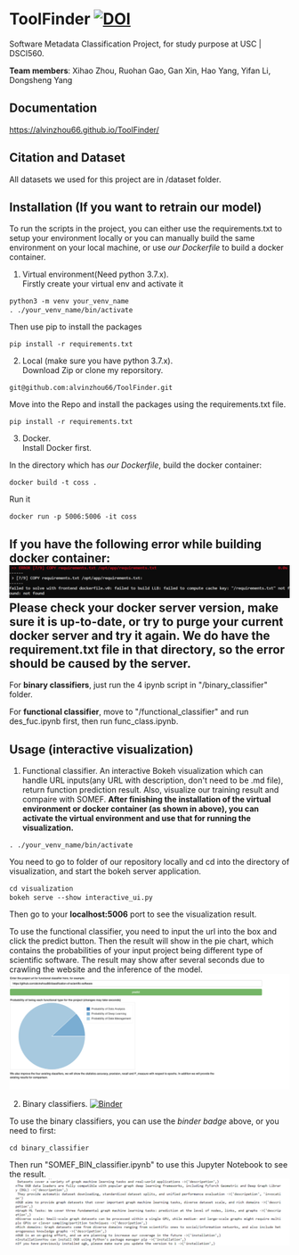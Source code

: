 # ToolFinder [![DOI](https://zenodo.org/badge/309178983.svg)](https://zenodo.org/badge/latestdoi/309178983)
 Software Metadata Classification Project, for study purpose at USC | DSCI560.
 
 <b>Team members</b>: Xihao Zhou, Ruohan Gao, Gan Xin, Hao Yang, Yifan Li, Dongsheng Yang
## Documentation
https://alvinzhou66.github.io/ToolFinder/
## Citation and Dataset
All datasets we used for this project are in /dataset folder.


## Installation (If you want to retrain our model)
To run the scripts in the project, you can either use the requirements.txt to setup your environment locally or you can manually build the same environment on your local machine, or use <i>our Dockerfile</i> to build a docker container.
1. Virtual environment(Need python 3.7.x).  
Firstly create your virtual env and activate it
```
python3 -m venv your_venv_name
. ./your_venv_name/bin/activate
```
Then use pip to install the packages
```
pip install -r requirements.txt
```
2. Local (make sure you have python 3.7.x).  
Download Zip or clone my reporsitory.
```
git@github.com:alvinzhou66/ToolFinder.git
```
Move into the Repo and install the packages using the requirements.txt file.
```
pip install -r requirements.txt
```
3. Docker.  
Install Docker first.  

In the directory which has <i>our Dockerfile</i>, build the docker container:
```
docker build -t coss .
```
Run it
```
docker run -p 5006:5006 -it coss
```
<b>If you have the following error while building docker container</b>:  
![image](/images/error.png) 
Please check your docker server version, make sure it is up-to-date, or try to purge your current docker server and try it again. We do have the requirement.txt file in that directory, so the error should be caused by the server.
--------------------------------------

For <b>binary classifiers</b>, just run the 4 ipynb script in "/binary_classifier" folder.

For <b>functional classifier</b>, move to "/functional_classifier" and run des_fuc.ipynb first, then run func_class.ipynb.
## Usage (interactive visualization)
1. Functional classifier. 
An interactive Bokeh visualization which can handle URL inputs(any URL with description, don't need to be .md file), return function prediction result. Also, visualize our training result and compaire with SOMEF.
<b>After finishing the installation of the virtual environment or docker container (as shown in above), you can activate the virtual environment and use that for running the visualization.</b>  
```
. ./your_venv_name/bin/activate
```
You need to go to folder of our repository locally and cd into the directory of visualization, and start the bokeh server application.   
```
cd visualization
bokeh serve --show interactive_ui.py
```
Then go to your <b>localhost:5006</b> port to see the visualization result.

To use the functional classifier, you need to input the url into the box and click the predict button. Then the result will show in the pie chart, which contains the probabilities of your input project being different type of scientific software. The result may show after several seconds due to crawling the website and the inference of the model.  
![image](/images/pie.png) 

2. Binary classifiers.  [![Binder](https://mybinder.org/badge_logo.svg)](https://mybinder.org/v2/gh/charlesxin97/ToolFinder_binder/main?filepath=binary_classifier%2FSOMEF_BIN_classifier.ipynb)
 
To use the binary classifiers, you can use the <i>binder badge</i> above, or you need to first:  
```
cd binary_classifier
```
Then run "SOMEF_BIN_classifier.ipynb" to use this Jupyter Notebook to see the result.
![image](/images/line.png)
